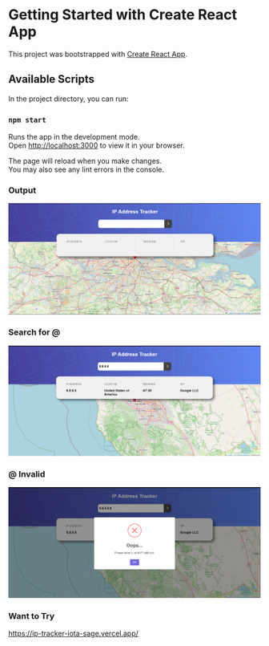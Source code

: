 # Getting Started with Create React App

This project was bootstrapped with [Create React App](https://github.com/facebook/create-react-app).

## Available Scripts

In the project directory, you can run:

### `npm start`

Runs the app in the development mode.\
Open [http://localhost:3000](http://localhost:3000) to view it in your browser.

The page will reload when you make changes.\
You may also see any lint errors in the console.

### Output

![Output Image](./public/images/img.png)

### Search for @

![Output Image](./public/images/img_1.png)


### @ Invalid

![Output Image](./public/images/img_2.png)


### Want to Try


https://ip-tracker-iota-sage.vercel.app/
